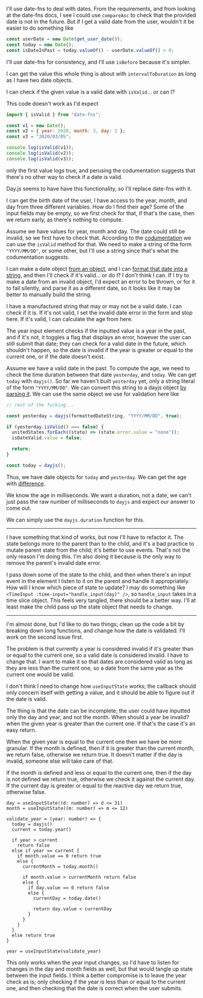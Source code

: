 I'll use date-fns to deal with dates. From the requirements, and from looking at the date-fns docs, I see I could use `compareAsc` to check that the provided date is not in the future. But if I get a valid date from the user, wouldn't it be easier to do something like

```js
const userDate = new Date(get_user_date());
const today = new Date();
const isDateInPast = today.valueOf() - userDate.valueOf() > 0;
```

I'll use date-fns for consistency, and I'll use `isBefore` because it's simpler.

I can get the value this whole thing is about with `intervalToDuration` as long as I have two date objects.

I can check if the given value is a valid date with `isValid`... or can I?

This code doesn't work as I'd expect

```js
import { isValid } from "date-fns";

const v1 = new Date();
const v2 = { year: 2020, month: 3, day: 2 };
const v3 = "2020/03/05";

console.log(isValid(v1));
console.log(isValid(v2));
console.log(isValid(v3));
```

only the first value logs true, and perusing the codumentation suggests that there's no other way to check if a date is valid.

Day.js seems to have have this functionality, so I'll replace date-fns with it.

I can get the birth date of the user, I have access to the year, month, and day from three different variables. How do I find their age? Some of the input fields may be empty, so we first check for that, if that's the case, then we return early, as there's nothing to compute.

Assume we have values for year, month and day. The date could still be invalid, so we first have to check that. According to the [codumentation](https://day.js.org/docs/en/parse/is-valid) we can use the `isValid` method for that. We need to make a string of the form `"YYYY/MM/DD"`, or some other, but I'll use a string since that's what the codumentation suggests.

I can make a date object [from an object](https://day.js.org/docs/en/parse/object), and I can [format that date into a string](https://day.js.org/docs/en/display/format), and then I'll check if it's valid... or do I? I don't think I can. If I try to make a date from an invalid object, I'd expect an error to be thrown, or for it to fail silently, and parse it as a different date, so it looks like it may be better to manually build the string.

I have a manufactured string that may or may not be a valid date. I can check if it is. If it's not valid, I set the invalid date error in the form and stop here. If it's valid, I can calculate the age from here.

The year input element checks if the inputted value is a year in the past, and if it's not, it toggles a flag that displays an error, however the user can still submit that date; they can check for a valid date in the future, which shouldn't happen, so the date is invalid if the year is greater or equal to the current one, or if the date doesn't exist.

Assume we have a valid date in the past. To compute the age, we need to check the time duration between that date `yesterday`, and `today`. We can get `today` with `dayjs()`. So far we haven't built `yesterday` yet, only a string literal of the form `"YYYY/MM/DD"`. We can convert this string to a dayjs object [by parsing it](https://day.js.org/docs/en/parse/string-format). We can use the same object we use for validation here like

```js
// rest of the fucking...

const yesterday = dayjs(formattedDateString, "YYYY/MM/DD", true);

if (yesterday.isValid() === false) {
  unitedStates.forEach((state) => (state.error.value = "none"));
  isDateValid.value = false;

  return;
}

const today = dayjs();
```

Thus, we have date objects for `today` and `yesterday`. We can get the age with [difference](https://day.js.org/docs/en/display/difference).

We know the age in milliseconds. We want a duration, not a date, we can't just pass the raw number of milliseconds to `dayjs` and expect our answer to come out.

We can simply use the `dayjs.duration` function for this.

---

I have something that kind of works, but now I'll have to refactor it. The state belongs more to the parent than to the child, and it's a bad practice to mutate parent state from the child; it's better to use events. That's not the only reason I'm doing this. I'm also doing it because is the only way to remove the parent's invalid date error.

I pass down some of the state to the child, and then when there's an input event in the element I listen to it on the parent and handle it appropriately. How will I know which piece of state to update? I may do something like `<TimeInput :time-input="handle_input(day)" />`, so `handle_input` takes in a time slice object. This feels very tangled, there should be a better way. I'll at least make the child pass up the state object that needs to change.

---

I'm almost done, but I'd like to do two things; clean up the code a bit by breaking down long functions, and change how the date is validated. I'll work on the second issue first.

The problem is that currently a year is considered invalid if it's greater than or equal to the current one, so a valid date is considered invalid. I have to change that. I want to make it so that dates are considered valid as long as they are less than the current one, so a date from the same year as the current one would be valid.

I don't think I need to change how `useInputState` works; the callback should only concern itself with getting a value, and it should be able to figure out if the date is valid.

The thing is that the date can be incomplete; the user could have inputted only the day and year, and not the month. When should a year be invalid? when the given year is greater than the current one. If that's the case it's an easy return.

When the given year is equal to the current one then we
have be more granular. If the month is defined, then if it is greater than the current month, we return false, otherwise we return true. It doesn't matter if the day is invalid, someone else will take care of that.

If the month is defined and less or equal to the current one, then if the day is not defined we return true, otherwise we check it against the current day. If the current day is greater or equal to the reactive day we return true, otherwise false.

```
day = useInputState((d: number) => d <= 31)
month = useInputState((m: number) => m <= 12)

validate_year = (year: number) => {
  today = dayjs()
  current = today.year()

  if year > current
    return false
  else if year == current {
    if month.value == 0 return true
    else {
      currentMonth = today.month()

      if month.value > currentMonth return false
      else {
        if day.value == 0 return false
        else {
          currentDay = today.date()

          return day.value < currentDay
        }
      }
    }
  }
  else return true
}

year = useInputState(validate_year)
```

This only works when the year input changes, so I'd have to listen for changes in the day and month fields as well, but that would tangle up state between the input fields. I think a better compromise is to leave the year check as is; only checking if the year is less than or equal to the current one, and then checking that the date is correct when the user submits.
